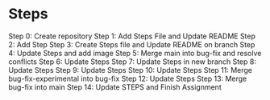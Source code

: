 # Steps
Step 0: Create repository
Step 1: Add Steps File and Update README
Step 2: Add Step
Step 3: Create Steps file and Update README on branch
Step 4: Update Steps and add image
Step 5: Merge main into bug-fix and resolve conflicts
Step 6: Update Steps
Step 7: Update Steps in new branch
Step 8: Update Steps
Step 9: Update Steps
Step 10: Update Steps
Step 11: Merge bug-fix-experimental into bug-fix
Step 12: Update Steps
Step 13: Merge bug-fix into main
Step 14: Update STEPS and Finish Assignment